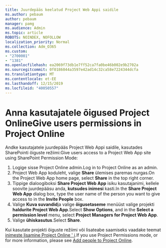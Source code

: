 ```yaml
---
title: Juurdepääs keelatud Project Web Appi saidile
ms.author: pebaum
author: pebaum
manager: pamg
ms.audience: Admin
ms.topic: article
ROBOTS: NOINDEX, NOFOLLOW
localization_priority: Normal
ms.collection: Adm_O365
ms.custom:
- "2700001"
- "1381"
ms.openlocfilehash: ea2069f73db1e7ff52ca7fa0be46b002e9b2702a
ms.sourcegitcommit: 0f0186044a3597e42ad14c32ca58e7224344dcfa
ms.translationtype: MT
ms.contentlocale: et-EE
ms.lasthandoff: 12/15/2019
ms.locfileid: "40050557"
---
```

# <a name="give-users-permissions-in-project-online"></a><span data-ttu-id="7c49d-102">Anna kasutajatele õigused Project Online</span><span class="sxs-lookup"><span data-stu-id="7c49d-102">Give users permissions in Project Online</span></span>

<span data-ttu-id="7c49d-103">Andke kasutajatele juurdepääs Project Web Appi saidile, kasutades SharePointi õiguste režiimi:</span><span class="sxs-lookup"><span data-stu-id="7c49d-103">Give users access to a Project Web App site using SharePoint Permission Mode:</span></span>

1. <span data-ttu-id="7c49d-104">Logige sisse Project Online admin.</span><span class="sxs-lookup"><span data-stu-id="7c49d-104">Log in to Project Online as an admin.</span></span>
2. <span data-ttu-id="7c49d-105">Project Web App koduleht, valige **Share** ülemises paremas nurgas.</span><span class="sxs-lookup"><span data-stu-id="7c49d-105">On the Project Web App home page, select **Share** in the top right corner.</span></span>
3. <span data-ttu-id="7c49d-106">Tippige dialoogiboksi **Share Project Web App** isiku kasutajanimi, kellele soovite juurdepääsu anda, **kutsudes inimesi** kasti.</span><span class="sxs-lookup"><span data-stu-id="7c49d-106">In the **Share Project Web App** dialog box, type the user name of the person you want to give access to in the **Invite People** box.</span></span>
4. <span data-ttu-id="7c49d-107">Valige **Kuva suvandid**ja valige **õigusetaseme** menüüst valige projekti **haldurite Project Web App**.</span><span class="sxs-lookup"><span data-stu-id="7c49d-107">Select **Show Options**, and in the **Select a permission level** menu, select **Project Managers for Project Web App**.</span></span>
5. <span data-ttu-id="7c49d-108">Valige **ühiskasutus**.</span><span class="sxs-lookup"><span data-stu-id="7c49d-108">Select **Share**.</span></span>

<span data-ttu-id="7c49d-109">Kui kasutate projekti õiguste režiimi või lisateabe saamiseks vaadake teemat [inimeste lisamine Project Online ' i](https://docs.microsoft.com/projectonline/step-2-add-people-to-project-online).</span><span class="sxs-lookup"><span data-stu-id="7c49d-109">If you use Project Permissions mode, or for more information, please see [Add people to Project Online](https://docs.microsoft.com/projectonline/step-2-add-people-to-project-online).</span></span>
